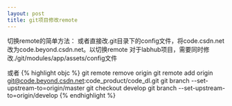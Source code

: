 ```yaml
---
layout: post
title: git项目修改remote
---
```


切换remote的简单方法：
或者直接改.git目录下的config文件，将code.csdn.net改为code.beyond.csdn.net。以切换remote
对于labhub项目，需要同时修改./git/modules/app/assets/config文件

或者
{% highlight objc %}
git remote remove origin
git remote add origin git@code.beyond.csdn.net:code_product/code_dl.git
git branch --set-upstream-to=origin/master
git checkout develop
git branch --set-upstream-to=origin/develop
{% endhighlight %}
